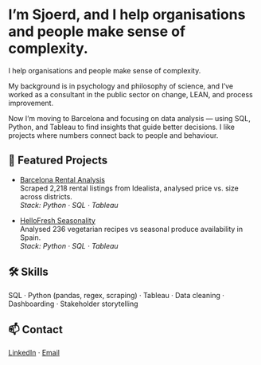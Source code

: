 # I’m Sjoerd, and I help organisations and people make sense of complexity.

I help organisations and people make sense of complexity.  

My background is in psychology and philosophy of science, and I’ve worked as a consultant in the public sector on change, LEAN, and process improvement.  

Now I’m moving to Barcelona and focusing on data analysis — using SQL, Python, and Tableau to find insights that guide better decisions. I like projects where numbers connect back to people and behaviour.  

## 📌 Featured Projects
- [Barcelona Rental Analysis](https://github.com/sjoerd-verhagen/barcelona-rental-analysis)  
  Scraped 2,218 rental listings from Idealista, analysed price vs. size across districts.  
  *Stack: Python · SQL · Tableau*

- [HelloFresh Seasonality](https://github.com/sjoerd-verhagen/hellofresh-seasonality-spain)  
  Analysed 236 vegetarian recipes vs seasonal produce availability in Spain.  
  *Stack: Python · SQL · Tableau*

## 🛠 Skills
SQL · Python (pandas, regex, scraping) · Tableau · Data cleaning · Dashboarding · Stakeholder storytelling

## 📫 Contact
[LinkedIn](https://www.linkedin.com/in/s-verhagen/) · [Email](mailto:sjoerd_verhagen@live.nl)
